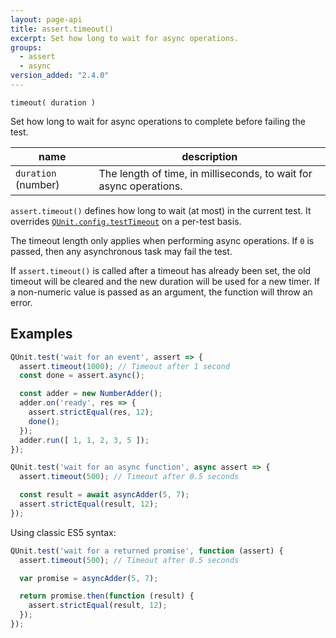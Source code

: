 ```yaml
---
layout: page-api
title: assert.timeout()
excerpt: Set how long to wait for async operations.
groups:
  - assert
  - async
version_added: "2.4.0"
---
```


`timeout( duration )`

Set how long to wait for async operations to complete before failing the test.

| name | description |
|------|-------------|
| `duration` (number) | The length of time, in milliseconds, to wait for async operations. |

`assert.timeout()` defines how long to wait (at most) in the current test. It overrides [`QUnit.config.testTimeout`](../config/testTimeout.md) on a per-test basis.

The timeout length only applies when performing async operations. If `0` is passed, then any asynchronous task may fail the test.

If `assert.timeout()` is called after a timeout has already been set, the old timeout will be cleared and the new duration will be used for a new timer. If a non-numeric value is passed as an argument, the function will throw an error.

## Examples

```js
QUnit.test('wait for an event', assert => {
  assert.timeout(1000); // Timeout after 1 second
  const done = assert.async();

  const adder = new NumberAdder();
  adder.on('ready', res => {
    assert.strictEqual(res, 12);
    done();
  });
  adder.run([ 1, 1, 2, 3, 5 ]);
});
```

```js
QUnit.test('wait for an async function', async assert => {
  assert.timeout(500); // Timeout after 0.5 seconds

  const result = await asyncAdder(5, 7);
  assert.strictEqual(result, 12);
});
```

Using classic ES5 syntax:

```js
QUnit.test('wait for a returned promise', function (assert) {
  assert.timeout(500); // Timeout after 0.5 seconds

  var promise = asyncAdder(5, 7);

  return promise.then(function (result) {
    assert.strictEqual(result, 12);
  });
});
```

